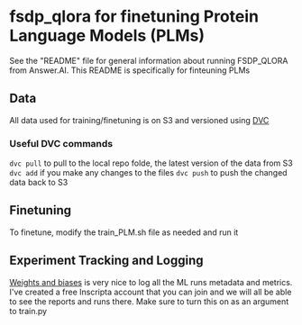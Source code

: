 # fsdp_qlora for finetuning Protein Language Models (PLMs)

See the "README" file for general information about running FSDP_QLORA from Answer.AI. This README is specifically for finteuning PLMs 

## Data
All data used for training/finetuning is on S3 and versioned using [DVC](https://dvc.org/doc/start)

### Useful DVC commands
```dvc pull``` to pull to the local repo folde, the latest version of the data from S3
```dvc add``` if you make any changes to the files
```dvc push``` to push the changed data back to S3


## Finetuning
To finetune, modify the train_PLM.sh file as needed and run it

## Experiment Tracking and Logging
[Weights and biases](https://wandb.ai/inscripta/) is very nice to log all the ML runs metadata and metrics. I've created a free Inscripta account that you can join and we will all be able to see the reports and runs there. Make sure to turn this on as an argument to train.py
